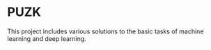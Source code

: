 # PUZK

This project includes various solutions to the basic tasks of machine learning and deep learning.
